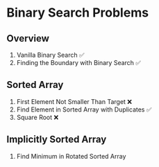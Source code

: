 # Binary Search Problems

## Overview

1. Vanilla Binary Search :white_check_mark:
2. Finding the Boundary with Binary Search :white_check_mark:

## Sorted Array

1. First Element Not Smaller Than Target :x:
2. Find Element in Sorted Array with Duplicates :white_check_mark:
3. Square Root :x:

## Implicitly Sorted Array

1. Find Minimum in Rotated Sorted Array
